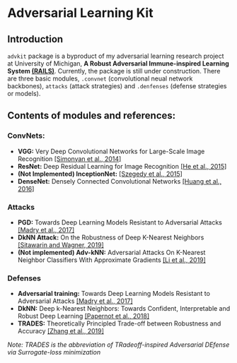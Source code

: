 # Adversarial Learning Kit

## Introduction

`advkit` package is a byproduct of my adversarial learning research project at University of Michigan, **A Robust Adversarial Immune-inspired Learning System [(RAILS)](https://arxiv.org/abs/2012.10485)**. Currently, the package is still under construction. There are three basic modules, `.convnet` (convolutional neual network backbones), `attacks` (attack strategies) and `.denfenses` (defense strategies or models).


## Contents of modules and references:

### ConvNets:

- **VGG:** Very Deep Convolutional Networks for Large-Scale Image Recognition [[Simonyan et al., 2014]](https://arxiv.org/abs/1409.1556)
- **ResNet:** Deep Residual Learning for Image Recognition [[He et al., 2015]](https://arxiv.org/abs/1512.03385)
- **(Not Implemented) InceptionNet:** [[Szegedy et al., 2015]](https://arxiv.org/abs/1512.00567)
- **DenseNet:** Densely Connected Convolutional Networks [[Huang et al., 2016]](https://arxiv.org/abs/1608.06993)

### Attacks

- **PGD:** Towards Deep Learning Models Resistant to Adversarial Attacks [[Madry et al., 2017]](https://arxiv.org/abs/1706.06083)
- **DkNN Attack:** On the Robustness of Deep K-Nearest Neighbors [[Sitawarin and Wagner, 2019]](https://arxiv.org/abs/1903.08333)
- **(Not implemented) Adv-kNN:** Adversarial Attacks On K-Nearest Neighbor Classifiers With Approximate Gradients [[Li et al., 2019]](https://arxiv.org/abs/1911.06591) 

### Defenses

- **Adversarial training:** Towards Deep Learning Models Resistant to Adversarial Attacks [[Madry et al., 2017]](https://arxiv.org/abs/1706.06083)
- **DkNN:** Deep k-Nearest Neighbors: Towards Confident, Interpretable and Robust Deep Learning [[Papernot et al., 2018]](https://arxiv.org/abs/1803.04765)
- **TRADES:** Theoretically Principled Trade-off between Robustness and Accuracy [[Zhang et al., 2019]](https://arxiv.org/abs/1901.08573)
  
*Note: TRADES is the abbreviation of TRadeoff-inspired Adversarial DEfense via Surrogate-loss minimization*

